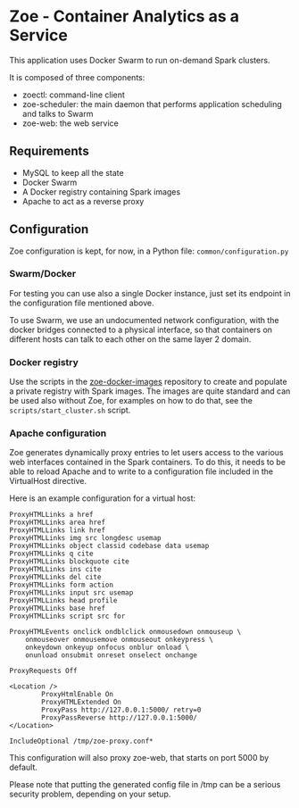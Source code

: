 # Zoe - Container Analytics as a Service

This application uses Docker Swarm to run on-demand Spark clusters.

It is composed of three components:

* zoectl: command-line client
* zoe-scheduler: the main daemon that performs application scheduling and talks to Swarm
* zoe-web: the web service

## Requirements

* MySQL to keep all the state
* Docker Swarm
* A Docker registry containing Spark images
* Apache to act as a reverse proxy

## Configuration

Zoe configuration is kept, for now, in a Python file: `common/configuration.py`

### Swarm/Docker

For testing you can use also a single Docker instance, just set its endpoint in the configuration file mentioned above.

To use Swarm, we use an undocumented network configuration, with the docker bridges connected to a physical interface, so that
containers on different hosts can talk to each other on the same layer 2 domain.

### Docker registry

Use the scripts in the [zoe-docker-images](https://github.com/DistributedSystemsGroup/zoe-docker-images) repository to create
and populate a private registry with Spark images. The images are quite standard and can be used also without Zoe, for examples
on how to do that, see the `scripts/start_cluster.sh` script.

### Apache configuration

Zoe generates dynamically proxy entries to let users access to the various web interfaces contained in the Spark containers.
To do this, it needs to be able to reload Apache and to write to a configuration file included in the VirtualHost directive.

Here is an example configuration for a virtual host:
```
ProxyHTMLLinks a href
ProxyHTMLLinks area href
ProxyHTMLLinks link href
ProxyHTMLLinks img src longdesc usemap
ProxyHTMLLinks object classid codebase data usemap
ProxyHTMLLinks q cite
ProxyHTMLLinks blockquote cite
ProxyHTMLLinks ins cite
ProxyHTMLLinks del cite
ProxyHTMLLinks form action
ProxyHTMLLinks input src usemap
ProxyHTMLLinks head profile
ProxyHTMLLinks base href
ProxyHTMLLinks script src for

ProxyHTMLEvents onclick ondblclick onmousedown onmouseup \
    onmouseover onmousemove onmouseout onkeypress \
    onkeydown onkeyup onfocus onblur onload \
    onunload onsubmit onreset onselect onchange

ProxyRequests Off

<Location />
        ProxyHtmlEnable On
        ProxyHTMLExtended On
        ProxyPass http://127.0.0.1:5000/ retry=0
        ProxyPassReverse http://127.0.0.1:5000/
</Location>

IncludeOptional /tmp/zoe-proxy.conf*
```

This configuration will also proxy zoe-web, that starts on port 5000 by default.

Please note that putting the generated config file in /tmp can be a serious security problem, depending on your setup.
